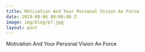```yaml
---
title: Motivation And Your Personal Vision An Force
date: 2019-09-06 00:00:00 Z
image: img/blog/p7.jpg
layout: post
---
```


Motivation And Your Personal Vision An Force